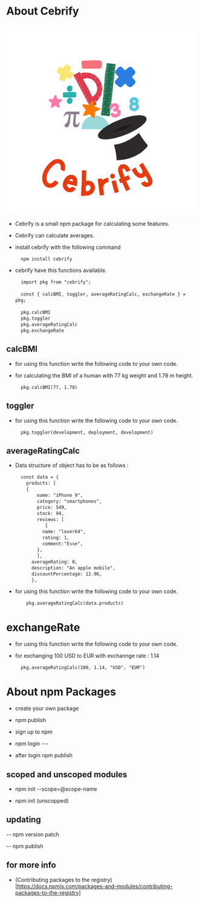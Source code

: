 # About Cebrify

![logo](Cebrify.png)

- Cebrify is a small npm package for calculating some features.

- Cebrify can calculate averages.

- install cebrify with the following command

        npm install cebrify

- cebrify have this functions available.

        import pkg from "cebrify";

        const { calcBMI, toggler, averageRatingCalc, exchangeRate } = pkg;

        pkg.calcBMI
        pkg.toggler
        pkg.averageRatingCalc
        pkg.exchangeRate

## calcBMI

- for using this function write the following code to your own code.

- for calculating the BMI of a human with 77 kg weight and 1.78 m height.

        pkg.calcBMI(77, 1.78)

## toggler

- for using this function write the following code to your own code.

        pkg.toggler(development, deployment, development)

## averageRatingCalc

- Data structure of object has to be as follows :

        const data = {
          products: [
          {
              name: "iPhone 9",
              category: "smartphones",
              price: 549,
              stock: 94,
              reviews: [
                 {
                name: "lover64",
                rating: 1,
                comment:"Esse",
              },
              ],
            averageRating: 0,
            description: "An apple mobile",
            discountPercentage: 12.96,
            },

- for using this function write the following code to your own code.

          pkg.averageRatingCalc(data.products)

# exchangeRate

- for using this function write the following code to your own code.

- for exchanging 100 USD to EUR with exchannge rate : 1.14

        pkg.averageRatingCalc(100, 1.14, "USD", "EUR")

# About npm Packages

- create your own package

- npm publish

- sign up to npm

- npm login ---

- after login npm publish

## scoped and unscoped modules

- npm init --scope=@scope-name

- npm init (unscopped)

## updating

-- npm version patch

-- npm publish

## for more info

- (Contributing packages to the registry)[https://docs.npmjs.com/packages-and-modules/contributing-packages-to-the-registry]
